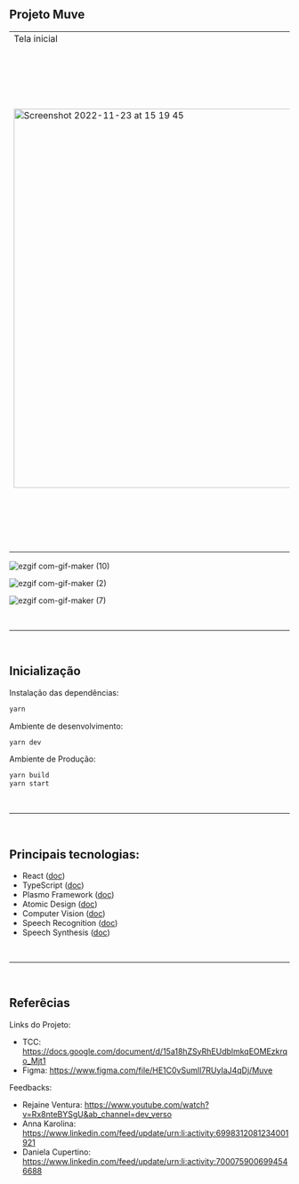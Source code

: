 ## Projeto Muve

<table>
    <tr>
        <td>
           Tela inicial
        </td>
        <td>
           Todas as telas 
        </td>
    </tr>
    <tr>
        <td>
           <img width="682" alt="Screenshot 2022-11-23 at 15 19 45" src="https://user-images.githubusercontent.com/88355379/203620270-66df54d1-fde1-4731-85b2-5daea65dc773.png">
        </td>
        <td>
           <img width="903" alt="Screenshot 2022-11-23 at 15 21 32" src="https://user-images.githubusercontent.com/88355379/203620581-cc393446-3c25-4089-ade8-03c7525039ed.png">
        </td>
    </tr>
</table>


     
![ezgif com-gif-maker (10)](https://user-images.githubusercontent.com/88355379/205695254-d23bb377-e28b-4521-9269-b6c6422cb94b.gif)
  
        
![ezgif com-gif-maker (2)](https://user-images.githubusercontent.com/88355379/205696069-fb0e1f7e-ca67-46f9-9beb-750c189709f3.gif)


![ezgif com-gif-maker (7)](https://user-images.githubusercontent.com/88355379/205697362-6fd1b1e5-73b2-48fd-a292-616f8a244ddd.gif)




<br/> 

---- 

<br/>

## Inicialização

Instalação das dependências: 
```bash
yarn
```

Ambiente de desenvolvimento:
```bash
yarn dev
```

Ambiente de Produção:
```bash
yarn build
yarn start
```

<br/> 

---- 

<br/>


## Principais tecnologias:
- React ([doc](https://reactjs.org))
- TypeScript ([doc](https://www.typescriptlang.org/docs))
- Plasmo Framework ([doc](https://docs.plasmo.com))
- Atomic Design ([doc](https://atomicdesign.bradfrost.com))
- Computer Vision ([doc](https://learn.ml5js.org))
- Speech Recognition ([doc](https://developer.mozilla.org/en-US/docs/Web/API/SpeechRecognition))
- Speech Synthesis ([doc](https://developer.mozilla.org/en-US/docs/Web/API/SpeechSynthesis))


<br/> 

---- 

<br/>


## Referêcias

Links do Projeto:
- TCC: https://docs.google.com/document/d/15a18hZSyRhEUdblmkqEOMEzkrqo_Mjt1
- Figma: https://www.figma.com/file/HE1C0vSumIl7RUyIaJ4qDj/Muve

Feedbacks:
- Rejaine Ventura: https://www.youtube.com/watch?v=Rx8nteBYSgU&ab_channel=dev_verso
- Anna Karolina: https://www.linkedin.com/feed/update/urn:li:activity:6998312081234001921
- Daniela Cupertino: https://www.linkedin.com/feed/update/urn:li:activity:7000759006994546688
